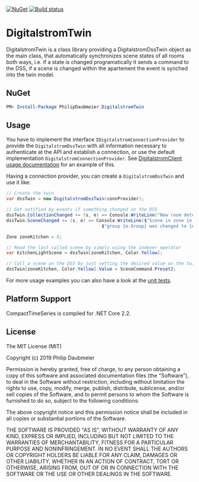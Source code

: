 ﻿[![NuGet](http://img.shields.io/nuget/v/PhilipDaubmeier.DigitalstromTwin.svg?style=flat-square)](https://www.nuget.org/packages/PhilipDaubmeier.DigitalstromTwin/)
[![Build status](https://ci.appveyor.com/api/projects/status/mj67oe2c9wfkv2ld/branch/master?svg=true)](https://ci.appveyor.com/project/philipdaubmeier/graphiot/branch/master)

# DigitalstromTwin

DigitalstromTwin is a class library providing a DigitalstromDssTwin object as the main class, that automatically synchronizes scene states of all rooms both ways, i.e. if a state is changed programatically it sends a command to the DSS, if a scene is changed within the apartement the event is synched into the twin model.

## NuGet

```powershell
PM> Install-Package PhilipDaubmeier.DigitalstromTwin
```

## Usage

You have to implement the interface `IDigitalstromConnectionProvider` to provide the `DigitalstromDssTwin` with all information necessary to authenticate at the API and establish a connection, or use the default implementation `DigitalstromConnectionProvider`. See [DigitalstromClient usage documentation](../DigitalstromClient/README.md) for an example of this.

Having a connection provider, you can create a `DigitalstromDssTwin` and use it like:

```csharp
// Create the twin
var dssTwin = new DigitalstromDssTwin(connProvider);

// Get notified by events if something changed on the DSS
dssTwin.CollectionChanged += (s, e) => Console.WriteLine("New room detected");
dssTwin.SceneChanged += (s, e) => Console.WriteLine($"Scene in zone {e.Zone}, " + 
                                    $"group {e.Group} was changed to {e.Scene}");

Zone zoneKitchen = 5;

// Read the last called scene by simply using the indexer operator
var kitchenLightScene = dssTwin[zoneKitchen, Color.Yellow];

// Call a scene on the DSS by just setting the desired value on the twin
dssTwin[zoneKitchen, Color.Yellow].Value = SceneCommand.Preset2;
```

For more usage examples you can also have a look at the [unit tests](../../test/DigitalstromTwin.Tests).

## Platform Support

CompactTimeSeries is compiled for .NET Core 2.2.

## License

The MIT License (MIT)

Copyright (c) 2019 Philip Daubmeier

Permission is hereby granted, free of charge, to any person obtaining a copy
of this software and associated documentation files (the "Software"), to deal
in the Software without restriction, including without limitation the rights
to use, copy, modify, merge, publish, distribute, sublicense, and/or sell
copies of the Software, and to permit persons to whom the Software is
furnished to do so, subject to the following conditions:

The above copyright notice and this permission notice shall be included in all
copies or substantial portions of the Software.

THE SOFTWARE IS PROVIDED "AS IS", WITHOUT WARRANTY OF ANY KIND, EXPRESS OR
IMPLIED, INCLUDING BUT NOT LIMITED TO THE WARRANTIES OF MERCHANTABILITY,
FITNESS FOR A PARTICULAR PURPOSE AND NONINFRINGEMENT. IN NO EVENT SHALL THE
AUTHORS OR COPYRIGHT HOLDERS BE LIABLE FOR ANY CLAIM, DAMAGES OR OTHER
LIABILITY, WHETHER IN AN ACTION OF CONTRACT, TORT OR OTHERWISE, ARISING FROM,
OUT OF OR IN CONNECTION WITH THE SOFTWARE OR THE USE OR OTHER DEALINGS IN THE
SOFTWARE.
